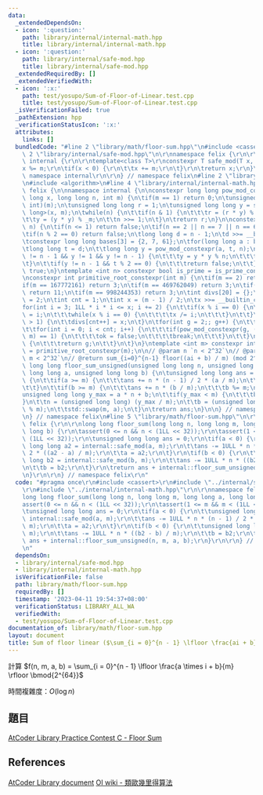 ```yaml
---
data:
  _extendedDependsOn:
  - icon: ':question:'
    path: library/internal/internal-math.hpp
    title: library/internal/internal-math.hpp
  - icon: ':question:'
    path: library/internal/safe-mod.hpp
    title: library/internal/safe-mod.hpp
  _extendedRequiredBy: []
  _extendedVerifiedWith:
  - icon: ':x:'
    path: test/yosupo/Sum-of-Floor-of-Linear.test.cpp
    title: test/yosupo/Sum-of-Floor-of-Linear.test.cpp
  _isVerificationFailed: true
  _pathExtension: hpp
  _verificationStatusIcon: ':x:'
  attributes:
    links: []
  bundledCode: "#line 2 \"library/math/floor-sum.hpp\"\n#include <cassert>\r\n#line\
    \ 2 \"library/internal/safe-mod.hpp\"\n\r\nnamespace felix {\r\n\r\nnamespace\
    \ internal {\r\n\r\ntemplate<class T>\r\nconstexpr T safe_mod(T x, T m) {\r\n\t\
    x %= m;\r\n\tif(x < 0) {\r\n\t\tx += m;\r\n\t}\r\n\treturn x;\r\n}\r\n\r\n} //\
    \ namespace internal\r\n\r\n} // namespace felix\n#line 2 \"library/internal/internal-math.hpp\"\
    \n#include <algorithm>\n#line 4 \"library/internal/internal-math.hpp\"\n\nnamespace\
    \ felix {\n\nnamespace internal {\n\nconstexpr long long pow_mod_constexpr(long\
    \ long x, long long n, int m) {\n\tif(m == 1) return 0;\n\tunsigned int _m = (unsigned\
    \ int)(m);\n\tunsigned long long r = 1;\n\tunsigned long long y = safe_mod<long\
    \ long>(x, m);\n\twhile(n) {\n\t\tif(n & 1) {\n\t\t\tr = (r * y) % _m;\n\t\t}\n\
    \t\ty = (y * y) % _m;\n\t\tn >>= 1;\n\t}\n\treturn r;\n}\n\nconstexpr bool is_prime_constexpr(int\
    \ n) {\n\tif(n <= 1) return false;\n\tif(n == 2 || n == 7 || n == 61) return true;\n\
    \tif(n % 2 == 0) return false;\n\tlong long d = n - 1;\n\td >>= __builtin_ctzll(d);\n\
    \tconstexpr long long bases[3] = {2, 7, 61};\n\tfor(long long a : bases) {\n\t\
    \tlong long t = d;\n\t\tlong long y = pow_mod_constexpr(a, t, n);\n\t\twhile(t\
    \ != n - 1 && y != 1 && y != n - 1) {\n\t\t\ty = y * y % n;\n\t\t\tt <<= 1;\n\t\
    \t}\n\t\tif(y != n - 1 && t % 2 == 0) {\n\t\t\treturn false;\n\t\t}\n\t}\n\treturn\
    \ true;\n}\ntemplate <int n> constexpr bool is_prime = is_prime_constexpr(n);\n\
    \nconstexpr int primitive_root_constexpr(int m) {\n\tif(m == 2) return 1;\n\t\
    if(m == 167772161) return 3;\n\tif(m == 469762049) return 3;\n\tif(m == 754974721)\
    \ return 11;\n\tif(m == 998244353) return 3;\n\tint divs[20] = {};\n\tdivs[0]\
    \ = 2;\n\tint cnt = 1;\n\tint x = (m - 1) / 2;\n\tx >>= __builtin_ctz(x);\n\t\
    for(int i = 3; 1LL * i * i <= x; i += 2) {\n\t\tif(x % i == 0) {\n\t\t\tdivs[cnt++]\
    \ = i;\n\t\t\twhile(x % i == 0) {\n\t\t\t\tx /= i;\n\t\t\t}\n\t\t}\n\t}\n\tif(x\
    \ > 1) {\n\t\tdivs[cnt++] = x;\n\t}\n\tfor(int g = 2;; g++) {\n\t\tbool ok = true;\n\
    \t\tfor(int i = 0; i < cnt; i++) {\n\t\t\tif(pow_mod_constexpr(g, (m - 1) / divs[i],\
    \ m) == 1) {\n\t\t\t\tok = false;\n\t\t\t\tbreak;\n\t\t\t}\n\t\t}\n\t\tif(ok)\
    \ {\n\t\t\treturn g;\n\t\t}\n\t}\n}\ntemplate <int m> constexpr int primitive_root\
    \ = primitive_root_constexpr(m);\n\n// @param n `n < 2^32`\n// @param m `1 <=\
    \ m < 2^32`\n// @return sum_{i=0}^{n-1} floor((ai + b) / m) (mod 2^64)\nunsigned\
    \ long long floor_sum_unsigned(unsigned long long n, unsigned long long m, unsigned\
    \ long long a, unsigned long long b) {\n\tunsigned long long ans = 0;\n\twhile(true)\
    \ {\n\t\tif(a >= m) {\n\t\t\tans += n * (n - 1) / 2 * (a / m);\n\t\t\ta %= m;\n\
    \t\t}\n\t\tif(b >= m) {\n\t\t\tans += n * (b / m);\n\t\t\tb %= m;\n\t\t}\n\t\t\
    unsigned long long y_max = a * n + b;\n\t\tif(y_max < m) {\n\t\t\tbreak;\n\t\t\
    }\n\t\tn = (unsigned long long) (y_max / m);\n\t\tb = (unsigned long long) (y_max\
    \ % m);\n\t\tstd::swap(m, a);\n\t}\n\treturn ans;\n}\n\n} // namespace internal\n\
    \n} // namespace felix\n#line 5 \"library/math/floor-sum.hpp\"\n\r\nnamespace\
    \ felix {\r\n\r\nlong long floor_sum(long long n, long long m, long long a, long\
    \ long b) {\r\n\tassert(0 <= n && n < (1LL << 32));\r\n\tassert(1 <= m && m <\
    \ (1LL << 32));\r\n\tunsigned long long ans = 0;\r\n\tif(a < 0) {\r\n\t\tunsigned\
    \ long long a2 = internal::safe_mod(a, m);\r\n\t\tans -= 1ULL * n * (n - 1) /\
    \ 2 * ((a2 - a) / m);\r\n\t\ta = a2;\r\n\t}\r\n\tif(b < 0) {\r\n\t\tunsigned long\
    \ long b2 = internal::safe_mod(b, m);\r\n\t\tans -= 1ULL * n * ((b2 - b) / m);\r\
    \n\t\tb = b2;\r\n\t}\r\n\treturn ans + internal::floor_sum_unsigned(n, m, a, b);\r\
    \n}\r\n\r\n} // namespace felix\r\n"
  code: "#pragma once\r\n#include <cassert>\r\n#include \"../internal/safe-mod.hpp\"\
    \r\n#include \"../internal/internal-math.hpp\"\r\n\r\nnamespace felix {\r\n\r\n\
    long long floor_sum(long long n, long long m, long long a, long long b) {\r\n\t\
    assert(0 <= n && n < (1LL << 32));\r\n\tassert(1 <= m && m < (1LL << 32));\r\n\
    \tunsigned long long ans = 0;\r\n\tif(a < 0) {\r\n\t\tunsigned long long a2 =\
    \ internal::safe_mod(a, m);\r\n\t\tans -= 1ULL * n * (n - 1) / 2 * ((a2 - a) /\
    \ m);\r\n\t\ta = a2;\r\n\t}\r\n\tif(b < 0) {\r\n\t\tunsigned long long b2 = internal::safe_mod(b,\
    \ m);\r\n\t\tans -= 1ULL * n * ((b2 - b) / m);\r\n\t\tb = b2;\r\n\t}\r\n\treturn\
    \ ans + internal::floor_sum_unsigned(n, m, a, b);\r\n}\r\n\r\n} // namespace felix\r\
    \n"
  dependsOn:
  - library/internal/safe-mod.hpp
  - library/internal/internal-math.hpp
  isVerificationFile: false
  path: library/math/floor-sum.hpp
  requiredBy: []
  timestamp: '2023-04-11 19:54:37+08:00'
  verificationStatus: LIBRARY_ALL_WA
  verifiedWith:
  - test/yosupo/Sum-of-Floor-of-Linear.test.cpp
documentation_of: library/math/floor-sum.hpp
layout: document
title: Sum of floor linear ($\sum_{i = 0}^{n - 1} \lfloor \frac{ai + b}{m} \rfloor$)
---
```


計算 $f(n, m, a, b) = \sum_{i = 0}^{n - 1} \lfloor \frac{a \times i + b}{m} \rfloor \bmod{2^{64}}$

時間複雜度：$O(\log n)$

## 題目
[AtCoder Library Practice Contest C - Floor Sum](https://atcoder.jp/contests/practice2/tasks/practice2_c)

## References
[AtCoder Library document](https://atcoder.github.io/ac-library/production/document_en/math.html)
[OI wiki - 類歐幾里得算法](https://oi-wiki.org/math/number-theory/euclidean/)
